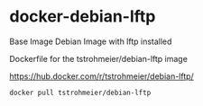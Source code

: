 # docker-debian-lftp
Base Image Debian Image with lftp installed

Dockerfile for the tstrohmeier/debian-lftp image

https://hub.docker.com/r/tstrohmeier/debian-lftp/

``` bash
docker pull tstrohmeier/debian-lftp
```
